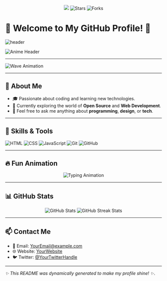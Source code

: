 <p align="center"><img src="https://github.com/thmsgbrt/thmsgbrt/workflows/README%20build/badge.svg" /> <img alt="Stars" src="https://img.shields.io/github/stars/thmsgbrt/thmsgbrt?style=flat-square&labelColor=343b41"/> <img alt="Forks" src="https://img.shields.io/github/forks/thmsgbrt/thmsgbrt?style=flat-square&labelColor=343b41"/></p>

# 🌸 Welcome to My GitHub Profile! 🌸

![header](https://user-images.githubusercontent.com/your-username/your-image.png)

![Anime Header](https://media.giphy.com/media/EOZ1Hzf2g4tP2/giphy.gif)

---

![Wave Animation](https://media.giphy.com/media/hvRJCLFzcasrR4ia7z/giphy.gif)

---

## 🌟 About Me

- 🎓 Passionate about coding and learning new technologies.
- 🌱 Currently exploring the world of **Open Source** and **Web Development**.
- 💬 Feel free to ask me anything about **programming**, **design**, or **tech**.

---

## 🚀 Skills & Tools  

![HTML](https://img.shields.io/badge/-HTML-E34F26?logo=html5&logoColor=white&style=for-the-badge)
![CSS](https://img.shields.io/badge/-CSS-1572B6?logo=css3&logoColor=white&style=for-the-badge)
![JavaScript](https://img.shields.io/badge/-JavaScript-F7DF1E?logo=javascript&logoColor=black&style=for-the-badge)
![Git](https://img.shields.io/badge/-Git-F05032?logo=git&logoColor=white&style=for-the-badge)
![GitHub](https://img.shields.io/badge/-GitHub-181717?logo=github&logoColor=white&style=for-the-badge)

---

## 🔥 Fun Animation

<p align="center">
  <img src="https://readme-typing-svg.demolab.com?font=Fira+Code&size=24&duration=4000&pause=500&color=FF5733&center=true&vCenter=true&width=600&lines=Welcome+to+my+GitHub+Profile!;I+love+coding+and+creating+cool+stuff.;Let's+build+something+amazing+together!+🚀" alt="Typing Animation">
</p>

---

## 📊 GitHub Stats

<p align="center">
  <img src="https://github-readme-stats.vercel.app/api?username=idk20256&show_icons=true&theme=radical" alt="GitHub Stats" />
  <img src="https://github-readme-streak-stats.herokuapp.com/?user=idk20256&theme=radical" alt="GitHub Streak Stats" />
</p>

---

## 📫 Contact Me

- 📧 Email: [YourEmail@example.com](mailto:YourEmail@xnxx.com)
- 🌐 Website: [YourWebsite](https://xnxx.com)
- 🐦 Twitter: [@YourTwitterHandle](https://twitter.com/xxnx)

---

*✨ This README was dynamically generated to make my profile shine! ✨*.  
